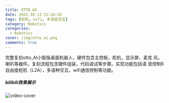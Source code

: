 ```yaml
---
title: OTTO_AI
date: 2025-10-13 21:34:16
tags: [舵机, wifi, 多语音交互]
category: Robotics
categories:
  - Robotics
cover: /img/otto_ai.png
comments: true
---
```


完整复刻otto_AI小智版桌面机器人，硬件包含主控板，舵机，显示屏，麦克
风，喇叭等器件。复刻流程包含硬件组装，代码调试等步骤。实现功能包括语
音控制6自由度舵机（L2A），多语种交互，wifi通信控制等功能。


<div class="row">
  <div class="col-lg-12"><!-- title -->
    <h5 class="trm-mb-40 trm-mt-20 trm-title-with-divider">bilibili效果展示<span data-number="05"></span></h5>
  </div>
  <div class="col-lg-12"><!-- video -->
    <div class="trm-video trm-scroll-animation">
      <div class="trm-video-content trm-overlay"><img src="/img/otto_ai.png" alt="video-cover">
        <div class="trm-button-puls"></div>
        <a href="https://www.bilibili.com/video/BV16UWqzmEgn/" class="trm-play-button" target="_blank"><i class="fas fa-play"></i></a></div>
    </div>
    <!-- video end --></div>
</div>

<script src="https://cdn.jsdelivr.net/npm/twikoo@1.6.38/dist/twikoo.all.min.js"></script>
<script>twikoo.init({el: '#twikoo',envId: 'https://comment.jinhongcai.work'})</script>

